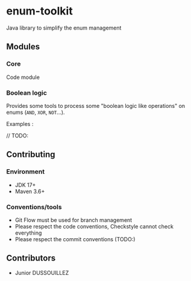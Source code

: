 # enum-toolkit
Java library to simplify the enum management

## Modules

### Core

Code module

### Boolean logic

Provides some tools to process some "boolean logic like operations" on enums (`AND`, `XOR`, `NOT`...).

Examples :

// TODO:

## Contributing

### Environment

- JDK 17+
- Maven 3.6+

### Conventions/tools

- Git Flow must be used for branch management
- Please respect the code conventions, Checkstyle cannot check everything
- Please respect the commit conventions (TODO:)

## Contributors

- Junior DUSSOUILLEZ
